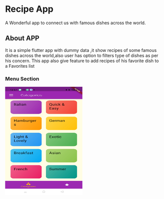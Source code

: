 # Recipe App

A Wonderful app to connect us with famous dishes across the world.

## About APP

It is a simple flutter app with dummy data ,it show recipes of some famous dishes across the world,also user has option to filters type of dishes as per his concern. This app also give feature to add recipes of his favorite dish to a Favorites list

### Menu Section
<img src="images/Screenshot_2021-11-09-12-57-44-67_9347c88eefc4674d7f7e46589cb50073.jpg" height="350" width="250">
